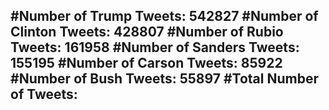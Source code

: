 #Number of Trump Tweets: 542827
#Number of Clinton Tweets: 428807
#Number of Rubio Tweets: 161958
#Number of Sanders Tweets: 155195
#Number of Carson Tweets: 85922
#Number of Bush Tweets: 55897
#Total Number of Tweets:  
---
